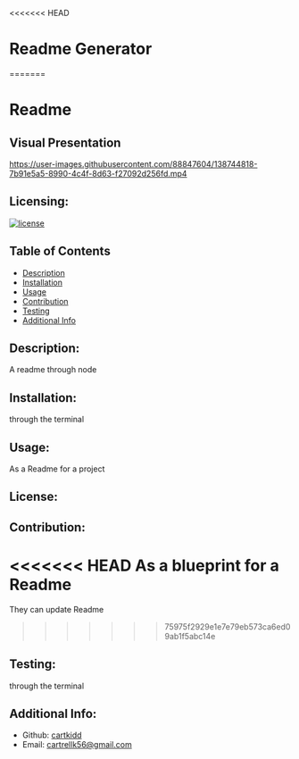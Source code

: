 <<<<<<< HEAD
# Readme Generator
=======
# Readme

## Visual Presentation

  

  

https://user-images.githubusercontent.com/88847604/138744818-7b91e5a5-8990-4c4f-8d63-f27092d256fd.mp4


  
  
  
 
  ## Licensing:
  [![license](https://img.shields.io/badge/license--blue)](https://shields.io)
  ## Table of Contents 
  - [Description](#description)
  - [Installation](#installation)
  - [Usage](#usage)
  - [Contribution](#contribution)
  - [Testing](#testing)
  - [Additional Info](#additional-info)
  ## Description:
  A readme through node
  ## Installation:
  through the terminal
  ## Usage:
  As a Readme for a project
  ## License:
  
  ## Contribution:
<<<<<<< HEAD
  As a blueprint for a Readme
=======
  They can update Readme
>>>>>>> 75975f2929e1e7e79eb573ca6ed09ab1f5abc14e
  ## Testing:
  through the terminal
  ## Additional Info:
  - Github: [cartkidd](https://github.com/cartkidd)
  - Email: cartrellk56@gmail.com 
